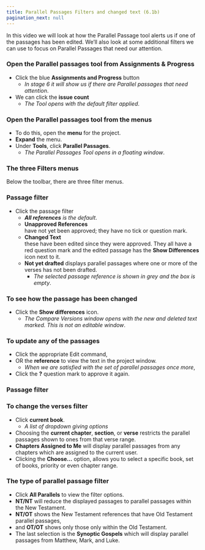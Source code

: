 ```yaml
---
title: Parallel Passages Filters and changed text (6.1b)
pagination_next: null
---
```

In this video we will look at how the Parallel Passage tool alerts us if one of the passages has been edited. We’ll also look at some additional filters we can use to focus on Parallel Passages that need our attention.

### Open the Parallel passages tool from Assignments & Progress

-  Click the blue **Assignments and Progress** button
    -  *In stage 6 it will show us if there are Parallel passages that need attention*.
-  We can click the **issue count**
    -  *The Tool opens with the default filter applied*.

### Open the Parallel passages tool from the menus

-  To do this, open the **menu** for the project.
-  **Expand** the menu.
-  Under **Tools**, click **Parallel Passages**.
    -  *The Parallel Passages Tool opens in a floating window*.



### The three Filters menus

Below the toolbar, there are three filter menus.

### Passage filter

-  Click the passage filter
    -  ***All references** is the default*.
    -  **Unapproved References**  
    have not yet been approved; they have no tick or question mark.
    -  **Changed Text**  
    these have been edited since they were approved. They all have a red question mark and the edited passage has the **Show Differences** icon next to it.
    -  **Not yet drafted** displays parallel passages where one or more of the verses has not been drafted.
        -  *The selected passage reference is shown in grey and the box is empty*.

### To see how the passage has been changed

-  Click the **Show differences** icon.
    -  *The Compare Versions window opens with the new and deleted text marked. This is not an editable window*.

### To update any of the passages

-  Click the appropriate Edit command,
-  OR the **reference** to view the text in the project window.
    -  *When we are satisfied with the set of parallel passages once more*,
-  Click the **?** question mark to approve it again.

### Passage filter

### To change the verses filter

-  Click **current book**.
    -  *A list of dropdown giving options*
-  Choosing the **current chapter**, **section**, or **verse** restricts the parallel passages shown to ones from that verse range.
-  **Chapters Assigned to Me** will display parallel passages from any chapters which are assigned to the current user.
-  Clicking the **Choose…** option, allows you to select a specific book, set of books, priority or even chapter range.

### The type of parallel passage filter

-  Click **All Parallels** to view the filter options.
-  **NT/NT** will reduce the displayed passages to parallel passages within the New Testament.
-  **NT/OT** shows the New Testament references that have Old Testament parallel passages,
-  and **OT/OT** shows only those only within the Old Testament.
-  The last selection is the **Synoptic Gospels** which will display parallel passages from Matthew, Mark, and Luke.
